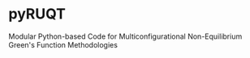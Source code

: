 # pyRUQT
Modular Python-based Code for Multiconfigurational Non-Equilibrium Green's Function Methodologies
